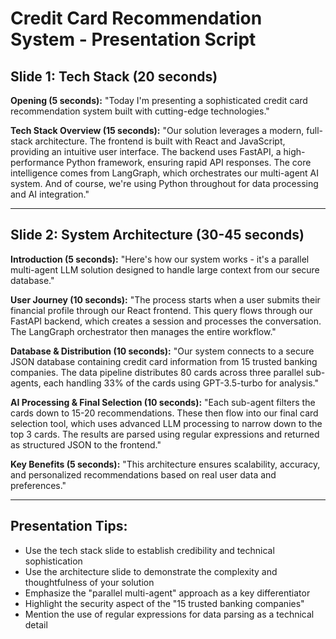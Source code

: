 # Credit Card Recommendation System - Presentation Script

## Slide 1: Tech Stack (20 seconds)

**Opening (5 seconds):**
"Today I'm presenting a sophisticated credit card recommendation system built with cutting-edge technologies."

**Tech Stack Overview (15 seconds):**
"Our solution leverages a modern, full-stack architecture. The frontend is built with React and JavaScript, providing an intuitive user interface. The backend uses FastAPI, a high-performance Python framework, ensuring rapid API responses. The core intelligence comes from LangGraph, which orchestrates our multi-agent AI system. And of course, we're using Python throughout for data processing and AI integration."

---

## Slide 2: System Architecture (30-45 seconds)

**Introduction (5 seconds):**
"Here's how our system works - it's a parallel multi-agent LLM solution designed to handle large context from our secure database."

**User Journey (10 seconds):**
"The process starts when a user submits their financial profile through our React frontend. This query flows through our FastAPI backend, which creates a session and processes the conversation. The LangGraph orchestrator then manages the entire workflow."

**Database & Distribution (10 seconds):**
"Our system connects to a secure JSON database containing credit card information from 15 trusted banking companies. The data pipeline distributes 80 cards across three parallel sub-agents, each handling 33% of the cards using GPT-3.5-turbo for analysis."

**AI Processing & Final Selection (10 seconds):**
"Each sub-agent filters the cards down to 15-20 recommendations. These then flow into our final card selection tool, which uses advanced LLM processing to narrow down to the top 3 cards. The results are parsed using regular expressions and returned as structured JSON to the frontend."

**Key Benefits (5 seconds):**
"This architecture ensures scalability, accuracy, and personalized recommendations based on real user data and preferences."

---

## Presentation Tips:
- Use the tech stack slide to establish credibility and technical sophistication
- Use the architecture slide to demonstrate the complexity and thoughtfulness of your solution
- Emphasize the "parallel multi-agent" approach as a key differentiator
- Highlight the security aspect of the "15 trusted banking companies"
- Mention the use of regular expressions for data parsing as a technical detail 